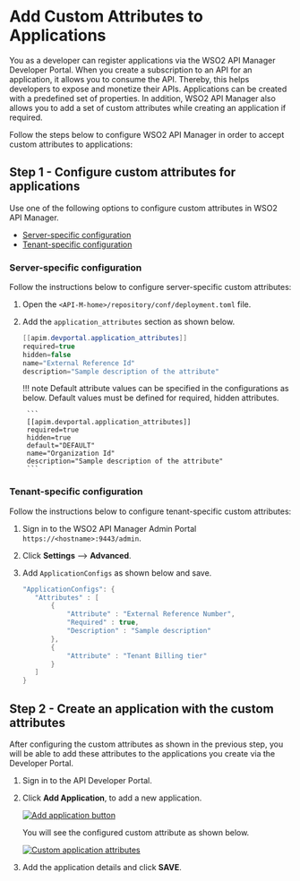 # Add Custom Attributes to Applications

You as a developer can register applications via the WSO2 API Manager Developer Portal. When you create a subscription to an API for an application, it allows you to consume the API. Thereby, this helps developers to expose and monetize their APIs. Applications can be created with a predefined set of properties. In addition, WSO2 API Manager also allows you to add a set of custom attributes while creating an application if required.

Follow the steps below to configure WSO2 API Manager in order to accept custom attributes to applications:

## Step 1 - Configure custom attributes for applications

Use one of the following options to configure custom attributes in WSO2 API Manager.

-   [Server-specific configuration](#server-specific-configuration)
-   [Tenant-specific configuration](#tenant-specific-configuration)

### Server-specific configuration

Follow the instructions below to configure server-specific custom attributes:

1. Open the `<API-M-home>/repository/conf/deployment.toml` file. 

2. Add the `application_attributes` section as shown below.

    ``` java
    [[apim.devportal.application_attributes]]
    required=true
    hidden=false
    name="External Reference Id"
    description="Sample description of the attribute"
    ```
    
    !!! note
        Default attribute values can be specified in the configurations as below. Default values must be defined for 
        required, hidden attributes.
        
        ```
        [[apim.devportal.application_attributes]]
        required=true
        hidden=true
        default="DEFAULT"
        name="Organization Id"
        description="Sample description of the attribute"
        ```  

### Tenant-specific configuration

Follow the instructions below to configure tenant-specific custom attributes:

1. Sign in to the WSO2 API Manager Admin Portal `https://<hostname>:9443/admin`.
2. Click **Settings** --> **Advanced**.
3. Add `ApplicationConfigs` as shown below and save.

     ``` java
     "ApplicationConfigs": {
        "Attributes" : [
            {
                "Attribute" : "External Reference Number",
                "Required" : true,
                "Description" : "Sample description"
            },
            {
                "Attribute" : "Tenant Billing tier"
            }
        ]
     }
     ```

## Step 2 - Create an application with the custom attributes

After configuring the custom attributes as shown in the previous step, you will be able to add these attributes to the applications you create via the Developer Portal.

1. Sign in to the API Developer Portal. 

2. Click **Add Application**, to add a new application.

    [![Add application button]({{base_path}}/assets/img/learn/application-listing.png)]({{base_path}}/assets/img/learn/application-listing.png)
    
    You will see the configured custom attribute as shown below.

    [![Custom application attributes]({{base_path}}/assets/img/learn/application-attributes.png)]({{base_path}}/assets/img/learn/application-attributes.png)

3. Add the application details and click **SAVE**.
